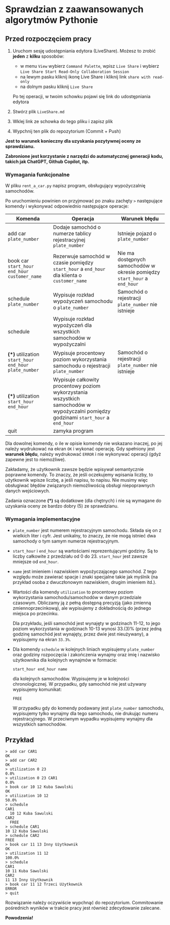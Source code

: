 # Sprawdzian z zaawansowanych algorytmów Pythonie

## Przed rozpoczęciem pracy

1. Uruchom sesję udostępniania edytora (LiveShare). Możesz to zrobić **jeden** z **kilku** sposobów:

   - w menu `View` wybierz `Command Palette`, wpisz `Live Share` i wybierz `Live Share Start Read-Only Collaboration Session`
   - na lewym pasku kliknij ikonę Live Share i kliknij link `share with read-only`
   - na dolnym pasku kliknij `Live Share`

   Po tej operacji, w twoim schowku pojawi się link do udostępniania edytora

2. Stwórz plik `LiveShare.md`
3. Wklej link ze schowka do tego pliku i zapisz plik
4. Wypchnij ten plik do repozytorium (Commit + Push)

**Jest to warunek konieczny dla uzyskania pozytywnej oceny ze sprawdzianu.**

**Zabronione jest korzystanie z narzędzi do automatycznej generacji kodu, takich jak ChatGPT, Github Copilot, itp.**

### Wymagania funkcjonalne

W pliku `rent_a_car.py` napisz program, obsługujący wypożyczalnię samochodów.

Po uruchomieniu powinien on przyjmować po znaku zachęty `>` następujące komendy i wykonywać odpowiednio następujące operacje:

| Komenda                                            | Operacja                                                                                                                             | Warunek błędu                                                             |
| -------------------------------------------------- | ------------------------------------------------------------------------------------------------------------------------------------ | ------------------------------------------------------------------------- |
| add car `plate_number`                             | Dodaje samochód o numerze tablicy rejestracyjnej `plate_number`                                                                      | Istnieje pojazd o `plate_number`                                          |
| book car `start_hour` `end_hour` `customer_name`   | Rezerwuje samochód w czasie pomiędzy `start_hour` a `end_hour` dla klienta o `customer_name`                                         | Nie ma dostępnych samochodów w okresie pomiędzy `start_hour` a `end_hour` |
| schedule `plate_number`                            | Wypisuje rozkład wypożyczeń samochodu o `plate_number`                                                                               | Samochód o rejestracji `plate_number` nie istnieje                        |
| schedule                                           | Wypisuje rozkład wypożyczeń dla wszystkich samochodów w wypożyczalni                                                                 |                                                                           |
| **(*)** utilization `start_hour` `end_hour` `plate_number` | Wypisuje procentowy poziom wykorzystania samochodu o rejestracji `plate_number`                                                      | Samochód o rejestracji `plate_number` nie istnieje                        |
| **(*)** utilization `start_hour` `end_hour`                | Wypisuje całkowity procentowy poziom wykorzystania wszystkich samochodów w wypożyczalni pomiędzy godzinami `start_hour` a `end_hour` |
| quit                                               | zamyka program                                                                                                                       |                                                                           |

Dla dowolnej komendy, o ile w opisie komendy nie wskazano inaczej, po jej należy wydrukować na ekran `OK` i wykonać operację. Gdy spełniony jest **warunek błędu**, należy wydrukować `ERROR` i nie wykonywać operacji (gdyż zapewne jest to niemożliwe).

Zakładamy, że użytkownik zawsze będzie wpisywał semantycznie poprawne komendy. To znaczy, że jeśli oczekujemy wpisania liczby, to użytkownik wpisze liczbę, a jeśli napisu, to napisu. Nie musimy więc obsługiwać błędów związanych niemożliwością obsługi niepoprawnych danych wejściowych.

Zadania oznaczone **(*)** są dodatkowe (dla chętnych) i nie są wymagane do uzyskania oceny ze bardzo dobry (5) ze sprawdzianu.

### Wymagania implementacyjne

- `plate_number` jest numerem rejestracyjnym samochodu. Składa się on z wielkich liter i cyfr. Jest unikalny, to znaczy, że nie mogą istnieć dwa samochody o tym samym numerze rejestracyjnym.
- `start_hour` i `end_hour` są wartościami reprezentującymi godziny. Są to liczby całkowite z przedziału od 0 do 23. `start_hour` jest zawsze mniejsze od `end_hour`.
- `name` jest imieniem i nazwiskiem wypożyczającego samochód. Z tego względu może zawierać spacje i znaki specjalne takie jak myślnik (na przykład osoba z dwuczłonowym nazwiskiem, drugim imieniem itd.).
- Wartości dla komendy `utilization` to procentowy poziom wykorzystania samochodu/samochodów w danym przedziale czasowym. Obliczamy ją z pełną dostępną precyzją (jako zmienną zmiennoprzecinkową), ale wypisujemy z dokładnością do jednego miejsca po przecinku.

  Dla przykładu, jeśli samochód jest wynajęty w godzinach 11-12, to jego poziom wykorzystania w godzinach 10-13 wynosi 33.(3)% (przez jedną godzinę samochód jest wynajęty, przez dwie jest nieużywany), a wypisujemy na ekran `33.3%`.

- Dla komendy `schedule` w kolejnych liniach wypisujemy `plate_number` oraz godziny rozpoczęcia i zakończenia wynajmy oraz imię i nazwisko użytkownika dla kolejnych wynajmów w formacie:
  ```
  start_hour end_hour name
  ```
  dla kolejnych samochodów.
  Wypisujemy je w kolejności chronologicznej. W przypadku, gdy samochód nie jest używany wypisujemy komunikat:
  ```
  FREE
  ```
  W przypadku gdy do komendy podawany jest `plate_number` samochodu, wypisujemy tylko wynajmy dla tego samochodu, nie drukując numeru rejestracyjnego. W przeciwnym wypadku wypisujemy wynajmy dla wszystkich samochodów.

## Przykład

```
> add car CAR1
OK
> add car CAR2
OK
> utilization 0 23
0.0%
> utilization 0 23 CAR1
0.0%
> book car 10 12 Kuba Sawulski
OK
> utilization 10 12
50.0%
> schedule
CAR1
  10 12 Kuba Sawulski
CAR2
  FREE
> schedule CAR1
10 12 Kuba Sawulski
> schedule CAR2
FREE
> book car 11 13 Inny Użytkownik
OK
> utilization 11 12
100.0%
> schedule
CAR1
10 11 Kuba Sawulski
CAR2
11 13 Inny Użytkownik
> book car 11 12 Trzeci Użytkownik
ERROR
> quit
```

Rozwiązanie należy oczywiście wypchnąć do repozytorium. Commitowanie pośrednich wyników w trakcie pracy jest również zdecydowanie zalecane.

**Powodzenia!**
